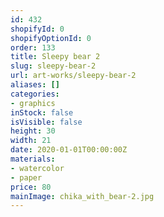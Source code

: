 ```yaml
---
id: 432
shopifyId: 0
shopifyOptionId: 0
order: 133
title: Sleepy bear 2
slug: sleepy-bear-2
url: art-works/sleepy-bear-2
aliases: []
categories:
- graphics
inStock: false
isVisible: false
height: 30
width: 21
date: 2020-01-01T00:00:00Z
materials:
- watercolor
- paper
price: 80
mainImage: chika_with_bear-2.jpg
---
```

